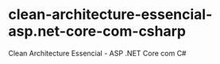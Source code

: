 # clean-architecture-essencial-asp.net-core-com-csharp
Clean Architecture Essencial - ASP .NET Core com C#
